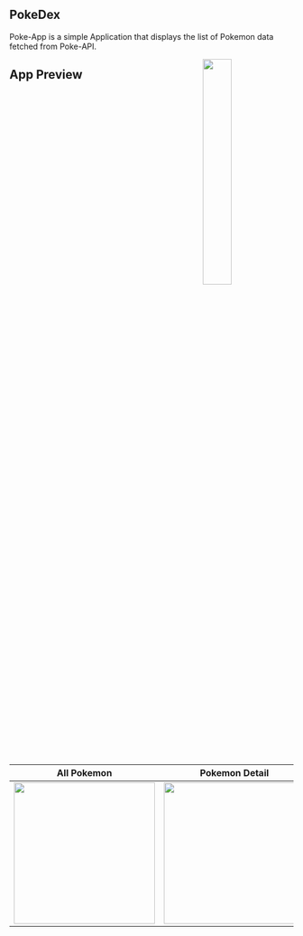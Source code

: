 ## PokeDex
Poke-App is a simple Application that displays the list of Pokemon data fetched from Poke-API.

<img src="/previews/pokeapi.gif" align="right" width="32%"/>

## App Preview

| All Pokemon | Pokemon Detail |
| ----------- | -------------- |
| <img src="https://user-images.githubusercontent.com/65807152/140811383-4c74819e-1279-4d5f-8eb6-853821d08661.jpg" width=250> | <img src="https://user-images.githubusercontent.com/65807152/140811527-099690b4-37ba-4301-861e-93ee4145c0e7.jpg" width=250> |
